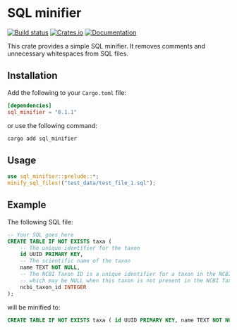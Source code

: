 # SQL minifier
[![Build status](https://github.com/mvisani/SQL-minifier/actions/workflows/rust.yml/badge.svg)](https://github.com/earth-metabolome-initiative/emi-monorepo/actions)
[![Crates.io](https://img.shields.io/crates/v/SQL-minifier.svg)](https://crates.io/crates/SQL-minifier)
[![Documentation](https://docs.rs/sql_minifier/badge.svg)](https://docs.rs/sql_minifier)

This crate provides a simple SQL minifier. It removes comments and unnecessary whitespaces from SQL files.

## Installation
Add the following to your `Cargo.toml` file:
```toml
[dependencies]
sql_minifier = "0.1.1"
```

or use the following command:
```bash
cargo add sql_minifier
```

## Usage
```rust
use sql_minifier::prelude::*;
minify_sql_files!("test_data/test_file_1.sql");
```

## Example
The following SQL file:
```sql
-- Your SQL goes here
CREATE TABLE IF NOT EXISTS taxa (
    -- The unique identifier for the taxon
    id UUID PRIMARY KEY,
    -- The scientific name of the taxon
    name TEXT NOT NULL,
    -- The NCBI Taxon ID is a unique identifier for a taxon in the NCBI Taxonomy database
    -- which may be NULL when this taxon is not present in the NCBI Taxonomy database.
    ncbi_taxon_id INTEGER
);
```

will be minified to:
```sql
CREATE TABLE IF NOT EXISTS taxa ( id UUID PRIMARY KEY, name TEXT NOT NULL, ncbi_taxon_id INT);
```